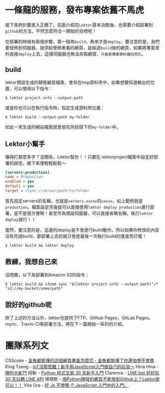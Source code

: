 # 一條龍的服務，發布專案依舊不馬虎

接下來終於要進入正題了。前面介紹完`Lektor`基本功能後，也需要介紹部署到`github`的方法，不然怎麼符合一開始的目標呢！

在部署的時候有兩個步驟，第一個為`build`，再來才是`deploy`。要注意的是，我們要發佈到伺服器，提供給使用者看的網頁，是經過`build`後的網頁，如果將專案資料直接`deploy`上去，這樣伺服器也無法存取網頁，`只會是專案資料備份而已`。

## build

lektor預設生成的靜態網頁檔案，會存在tmp資料夾中，如果想要知道輸出的位置，可以使用以下指令：

```
$ lektor project-info --output-path
```

或是你也可以在執行指令時，指定生成資料夾位置：

```
$ lektor build --output-path my-folder
```

如此一來生成的網站檔案就會放在同目錄下的`my-folder`中。

## Lektor小幫手

懶得打那麼多字？沒關係，Lektor幫你！！只要在.lektorproject檔案中設定好部署的路徑，接下來便輕輕鬆鬆～

```ini
[servers.production]
name = Production
enabled = yes
default = yes
target = rsync://server/path/to/folder
```

首先設定servers的名稱，也就是`servers.xxxxx`的`xxxxx`，如上範例就是`production`。檔案設定完後就可以直接使用`lektor deploy production`進行部署，是不是很方便啊！甚至作為預設伺服器，可以直接省略名稱，執行`lektor deploy`就行！！

當然，要注意的是，這邊的deploy是不會進行build動作。所以如果你修改的內容沒有完成build，那部署上去的就只會是最後一次執行build的進度而已喔！
```
$ lektor build && lektor deploy
```

## 教練，我想自己來

沒問題，以下為部署到Amazon S3的指令：

```
$ lektor build && s3cmd sync "$(lektor project-info --output-path)"/* "s3://my-bucket/some/path"
```

## 說好的github呢

除了上述的方法以外，lektor也提供了FTP、Github Pages、GitLab Pages、rsync、Travis-CI等部署方法，將在下一篇開始一系列的介紹。

# 團隊系列文

CSScoke - [金魚都能懂的這個網頁畫面怎麼切 - 金魚都能懂了你還怕學不會嗎](https://ithelp.ithome.com.tw/users/20112550/ironman/2623)
King Tzeng - [IoT沒那麼難！新手用JavaScript入門做自己的玩具～](https://ithelp.ithome.com.tw/users/20103130/ironman/2125)
Hina Hina - [陣列大亂鬥](https://ithelp.ithome.com.tw/users/20120000/ironman/2256) 
阿斬 - [Python 程式交易 30 天新手入門](https://ithelp.ithome.com.tw/users/20120536/ironman/2571)
Clarence - [LINE bot 好好玩 30 天玩轉 LINE API](https://ithelp.ithome.com.tw/users/20117701/ironman/2634)
塔塔默 - [用Python開發的網頁不能放到Github上？Lektor說可以！！](https://ithelp.ithome.com.tw/users/20112552/ironman/2735)
Vita Ora - [好 Js 不學嗎 !? JavaScript 入門中的入門。](https://ithelp.ithome.com.tw/users/20112656/ironman/2782)
